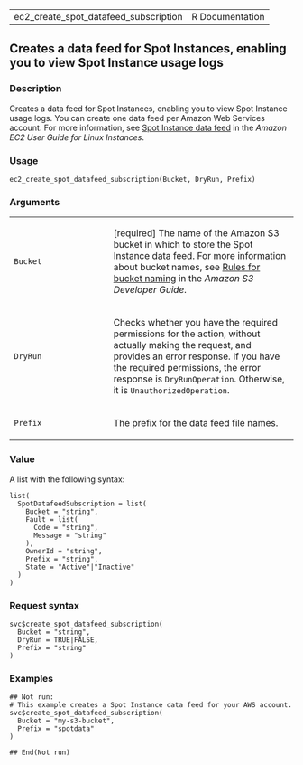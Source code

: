 <table style="width: 100%;">
<tbody>
<tr class="odd">
<td>ec2_create_spot_datafeed_subscription</td>
<td style="text-align: right;">R Documentation</td>
</tr>
</tbody>
</table>

## Creates a data feed for Spot Instances, enabling you to view Spot Instance usage logs

### Description

Creates a data feed for Spot Instances, enabling you to view Spot
Instance usage logs. You can create one data feed per Amazon Web
Services account. For more information, see [Spot Instance data
feed](https://docs.aws.amazon.com/AWSEC2/latest/UserGuide/spot-data-feeds.html)
in the *Amazon EC2 User Guide for Linux Instances*.

### Usage

    ec2_create_spot_datafeed_subscription(Bucket, DryRun, Prefix)

### Arguments

<table>
<colgroup>
<col style="width: 35%" />
<col style="width: 65%" />
</colgroup>
<tbody>
<tr class="odd">
<td><code
id="ec2_create_spot_datafeed_subscription_:_Bucket">Bucket</code></td>
<td><p>[required] The name of the Amazon S3 bucket in which to store the
Spot Instance data feed. For more information about bucket names, see <a
href="https://docs.aws.amazon.com/AmazonS3/latest/userguide/BucketRestrictions.html#bucketnamingrules">Rules
for bucket naming</a> in the <em>Amazon S3 Developer
Guide</em>.</p></td>
</tr>
<tr class="even">
<td><code
id="ec2_create_spot_datafeed_subscription_:_DryRun">DryRun</code></td>
<td><p>Checks whether you have the required permissions for the action,
without actually making the request, and provides an error response. If
you have the required permissions, the error response is
<code>DryRunOperation</code>. Otherwise, it is
<code>UnauthorizedOperation</code>.</p></td>
</tr>
<tr class="odd">
<td><code
id="ec2_create_spot_datafeed_subscription_:_Prefix">Prefix</code></td>
<td><p>The prefix for the data feed file names.</p></td>
</tr>
</tbody>
</table>

### Value

A list with the following syntax:

    list(
      SpotDatafeedSubscription = list(
        Bucket = "string",
        Fault = list(
          Code = "string",
          Message = "string"
        ),
        OwnerId = "string",
        Prefix = "string",
        State = "Active"|"Inactive"
      )
    )

### Request syntax

    svc$create_spot_datafeed_subscription(
      Bucket = "string",
      DryRun = TRUE|FALSE,
      Prefix = "string"
    )

### Examples

    ## Not run: 
    # This example creates a Spot Instance data feed for your AWS account.
    svc$create_spot_datafeed_subscription(
      Bucket = "my-s3-bucket",
      Prefix = "spotdata"
    )

    ## End(Not run)
